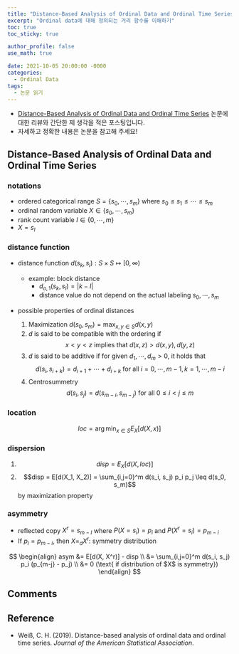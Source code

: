 ```yaml
---
title: "Distance-Based Analysis of Ordinal Data and Ordinal Time Series (논문 읽기)"
excerpt: "Ordinal data에 대해 정의되는 거리 함수를 이해하기"
toc: true
toc_sticky: true

author_profile: false
use_math: true

date: 2021-10-05 20:00:00 -0000
categories: 
  - Ordinal Data
tags:
  - 논문 읽기
---
```



- [Distance-Based Analysis of Ordinal Data and Ordinal Time Series](https://www.tandfonline.com/doi/pdf/10.1080/01621459.2019.1604370?needAccess=true) 논문에 대한 리뷰와 간단한 제 생각을 적은 포스팅입니다.
- 자세하고 정확한 내용은 논문을 참고해 주세요!

## Distance-Based Analysis of Ordinal Data and Ordinal Time Series

### notations

- ordered categorical range $S = \{s_0, \cdots, s_m \}$ where $s_0 \leq s_1 \leq \cdots \leq s_m$
- ordinal random variable $X \in \{s_0, \cdots, s_m \}$
- rank count variable $I \in \{ 0, \cdots, m \}$
- $X = s_I$

### distance function

- distance function $d(s_k, s_l): S \times S \mapsto [0, \infty)$
	- example: block distance 
		- $d_{o, 1}(s_k, s_l) = \vert k - l \vert$
		- distance value do not depend on the actual labeling $s_0, \cdots, s_m$

- possible properties of ordinal distances
	1. Maximization $d(s_0, s_m) = \max_{x, y \in S} d(x, y)$
	2. $d$ is said to be compatible with the ordering if 
	$$x < y < z \text{ implies that } d(x, z) > d(x, y), d(y, z)$$
	3. $d$ is said to be additive if for given $d_1, \cdots, d_m > 0$, it holds that
	$$d(s_i, s_{i+k}) = d_{i+1} + \cdots + d_{i+k} \text{ for all } i = 0, \cdots, m-1, k = 1, \cdots, m-i$$
	4. Centrosummetry
	$$d(s_i, s_j) = d(s_{m-i}, s_{m-j}) \text{ for all } 0 \leq i < j \leq m$$

### location

$$loc = \arg\min_{x \in S} E_X[d(X, x)]$$

### dispersion

1. $$disp = E_X[d(X, loc)]$$
2. $$disp = E[d(X_1, X_2)] = \sum_{i,j=0}^m d(s_i, s_j) p_i p_j \leq d(s_0, s_m)$$ by maximization property

### asymmetry

- reflected copy $X^r = s_{m-I}$ where $P(X = s_i) = p_{i}$ and $P(X^r = s_i) = p_{m-i}$
- If $p_i = p_{m-i}$, then $X =_d X^r$: symmetry distribution

$$
\begin{align}
asym &= E[d(X, X^r)] - disp \\
&= \sum_{i,j=0}^m d(s_i, s_j) p_i (p_{m-j} - p_j) \\
&= 0 (\text{ if distribution of $X$ is symmetry})
\end{align}
$$

## Comments


## Reference 
- Weiß, C. H. (2019). Distance-based analysis of ordinal data and ordinal time series. _Journal of the American Statistical Association_.
<!--stackedit_data:
eyJoaXN0b3J5IjpbMTIxOTc3ODM5NCw3OTY3MjQyMzcsMjczOT
UzOTcyXX0=
-->